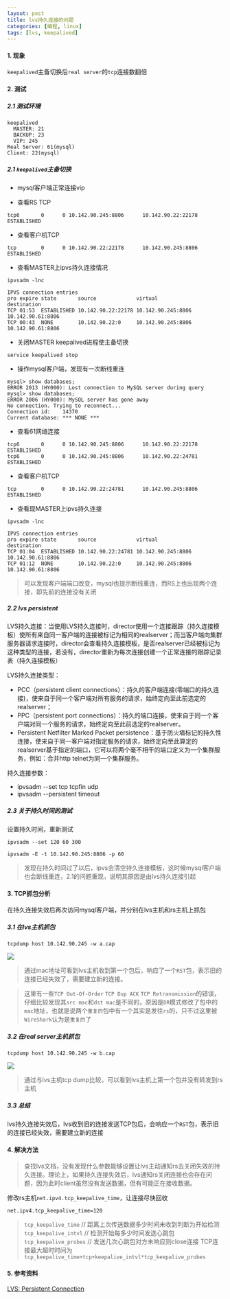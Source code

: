 ```yaml
---
layout: post
title: lvs持久连接的问题
categories: [编程, linux]
tags: [lvs, keepalived]
---
```


#### 1. 现象

`keepalived`主备切换后`real server`的`tcp`连接数翻倍

#### 2. 测试

##### 2.1 测试环境
```
keepalived
  MASTER: 21
  BACKUP: 23
  VIP: 245
Real Server: 61(mysql)
Client: 22(mysql)

```

##### 2.1 `keepalived`主备切换
- mysql客户端正常连接vip

- 查看RS TCP
```
tcp6       0      0 10.142.90.245:8806      10.142.90.22:22178      ESTABLISHED
```

- 查看客户机TCP
```
tcp        0      0 10.142.90.22:22178      10.142.90.245:8806      ESTABLISHED
```

- 查看MASTER上ipvs持久连接情况
```
ipvsadm -lnc

IPVS connection entries
pro expire state       source             virtual            destination
TCP 01:53  ESTABLISHED 10.142.90.22:22178 10.142.90.245:8806 10.142.90.61:8806
TCP 00:43  NONE        10.142.90.22:0     10.142.90.245:8806 10.142.90.61:8806
```

- 关闭MASTER keepalived进程使主备切换
```
service keepalived stop
```

- 操作mysql客户端，发现有一次断线重连
```
mysql> show databases;
ERROR 2013 (HY000): Lost connection to MySQL server during query
mysql> show databases;
ERROR 2006 (HY000): MySQL server has gone away
No connection. Trying to reconnect...
Connection id:    14370
Current database: *** NONE ***
```

- 查看61网络连接
```
tcp6       0      0 10.142.90.245:8806      10.142.90.22:22178      ESTABLISHED
tcp6       0      0 10.142.90.245:8806      10.142.90.22:24781      ESTABLISHED
```

- 查看客户机TCP
```
tcp        0      0 10.142.90.22:24781      10.142.90.245:8806      ESTABLISHED
```

- 查看现MASTER上ipvs持久连接
```
ipvsadm -lnc

IPVS connection entries
pro expire state       source             virtual            destination
TCP 01:04  ESTABLISHED 10.142.90.22:24781 10.142.90.245:8806 10.142.90.61:8806
TCP 01:12  NONE        10.142.90.22:0     10.142.90.245:8806 10.142.90.61:8806
```

> 可以发现客户端端口改变，mysql也提示断线重连，而RS上也出现两个连接，即先前的连接没有关闭

##### 2.2 lvs persistent
LVS持久连接：当使用LVS持久连接时，director使用一个连接跟踪（持久连接模板）使所有来自同一客户端的连接被标记为相同的realserver；而当客户端向集群服务器请求连接时，director会查看持久连接模板，是否realserver已经被标记为这种类型的连接，若没有，director重新为每次连接创建一个正常连接的跟踪记录表（持久连接模板）

LVS持久连接类型：
- PCC（persistent client connections）：持久的客户端连接(零端口的持久连接)，使来自于同一个客户端对所有服务的请求，始终定向至此前选定的realserver；
- PPC（persistent port connections）：持久的端口连接，使来自于同一个客户端对同一个服务的请求，始终定向至此前选定的realserver。
- Persistent Netfilter Marked Packet persistence：基于防火墙标记的持久性连接，使来自于同一客户端对指定服务的请求，始终定向至此算定的realserver基于指定的端口，它可以将两个毫不相干的端口定义为一个集群服务，例如：合并http telnet为同一个集群服务。

持久连接参数：
- ipvsadm --set tcp tcpfin udp
- ipvsadm --persistent timeout 

##### 2.3 关于持久时间的测试

设置持久时间，重新测试
```
ipvsadm --set 120 60 300

ipvsadm -E -t 10.142.90.245:8806 -p 60
```

> 发现在持久时间过了以后，ipvs会清空持久连接模板，这时候mysql客户端也会断线重连，2.1的问题重现，说明其原因是由lvs持久连接引起

#### 3. TCP抓包分析
在持久连接失效后再次访问mysql客户端，并分别在lvs主机和rs主机上抓包

##### 3.1 在lvs主机抓包
```
tcpdump host 10.142.90.245 -w a.cap
```
![]({{site.url}}/public/images/2017-12-27-lvs-persistent-timeout-1.png)

> 通过mac地址可看到lvs主机收到第一个包后，响应了一个`RST`包，表示旧的连接已经失效了，需要建立新的连接。

> 这里有一些`TCP Out-Of-Order` `TCP Dup ACK` `TCP Retransmission`的错误，仔细比较发现其`src mac`和`dst mac`是不同的，原因是`DR`模式修改了包中的`mac`地址，也就是说两个`重复的`包中有一个其实是发往`rs`的，只不过这里被`WireShark`认为是`重复的`了

##### 3.2 在real server主机抓包
```
tcpdump host 10.142.90.245 -w b.cap
```
![]({{site.url}}/public/images/2017-12-27-lvs-persistent-timeout-2.png)

> 通过与lvs主机tcp dump比较，可以看到lvs主机上第一个包并没有转发到rs主机

##### 3.3 总结
lvs持久连接失效后，lvs收到旧的连接发送TCP包后，会响应一个`RST`包，表示旧的连接已经失效，需要建立新的连接

#### 4. 解决方法

> 查找lvs文档，没有发现什么参数能够设置让lvs主动通知rs去关闭失效的持久连接。理论上，如果持久连接失效后，lvs通知rs关闭连接也会存在问题，因为此时client虽然没有发送数据，但有可能正在接收数据。

修改rs主机`net.ipv4.tcp_keepalive_time`，让连接尽快回收
```
net.ipv4.tcp_keepalive_time=120 
```

> `tcp_keepalive_time` // 距离上次传送数据多少时间未收到判断为开始检测
> `tcp_keepalive_intvl` // 检测开始每多少时间发送心跳包
> `tcp_keepalive_probes` // 发送几次心跳包对方未响应则close连接
> TCP连接最大超时时间为`tcp_keepalive_time+tcp+keepalive_intvl*tcp_keepalive_probes`

#### 5. 参考资料
[LVS: Persistent Connection](http://www.austintek.com/LVS/LVS-HOWTO/HOWTO/LVS-HOWTO.persistent_connection.html)